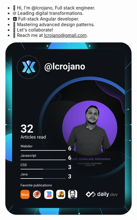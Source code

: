 - 👋 Hi, I'm @lcrojano, Full stack engineer.
- 🌐 Leading digital transformations.
- 🅰️ Full-stack Angular developer.
- 🚀 Mastering advanced design patterns.
- 🤝 Let's collaborate!
- 📧 Reach me at lcrojano@gmail.com.

<a href="https://app.daily.dev/lcrojano"><img src="https://raw.githubusercontent.com/lcrojano/lcrojano/8d4b372f440cc1249720c35539f0be80908b98b7/devcard.svg" width="400" alt="luis carlos rojano's Dev Card"/></a>

